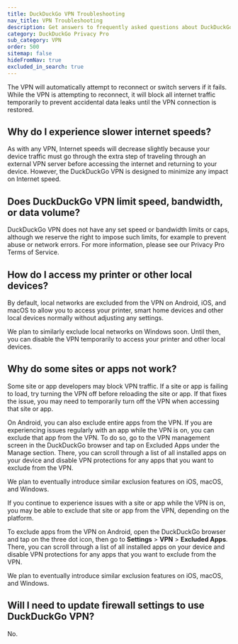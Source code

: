 ```yaml
---
title: DuckDuckGo VPN Troubleshooting
nav_title: VPN Troubleshooting
description: Get answers to frequently asked questions about DuckDuckGo VPN, which gives you an extra layer of protection online, hiding your location and IP address from the sites you visit.
category: DuckDuckGo Privacy Pro
sub_category: VPN
order: 500
sitemap: false
hideFromNav: true
excluded_in_search: true
---
```


The VPN will automatically attempt to reconnect or switch servers if it fails. While the VPN is attempting to reconnect, it will block all internet traffic temporarily to prevent accidental data leaks until the VPN connection is restored.

## Why do I experience slower internet speeds?

As with any VPN, Internet speeds will decrease slightly because your device traffic must go through the extra step of traveling through an external VPN server before accessing the internet and returning to your device. However, the DuckDuckGo VPN is designed to minimize any impact on Internet speed.

## Does DuckDuckGo VPN limit speed, bandwidth, or data volume?

DuckDuckGo VPN does not have any set speed or bandwidth limits or caps, although we reserve the right to impose such limits, for example to prevent abuse or network errors. For more information, please see our Privacy Pro Terms of Service.

## How do I access my printer or other local devices?

By default, local networks are excluded from the VPN on Android, iOS, and macOS to allow you to access your printer, smart home devices and other local devices normally without adjusting any settings.

We plan to similarly exclude local networks on Windows soon. Until then, you can disable the VPN temporarily to access your printer and other local devices.

## Why do some sites or apps not work?

Some site or app developers may block VPN traffic. If a site or app is failing to load, try turning the VPN off before reloading the site or app. If that fixes the issue, you may need to temporarily turn off the VPN when accessing that site or app.

On Android, you can also exclude entire apps from the VPN. If you are experiencing issues regularly with an app while the VPN is on, you can exclude that app from the VPN. To do so, go to the VPN management screen in the DuckDuckGo browser and tap on Excluded Apps under the Manage section. There, you can scroll through a list of all installed apps on your device and disable VPN protections for any apps that you want to exclude from the VPN.

We plan to eventually introduce similar exclusion features on iOS, macOS, and Windows.

If you continue to experience issues with a site or app while the VPN is on, you may be able to exclude that site or app from the VPN, depending on the platform.

To exclude apps from the VPN on Android, open the DuckDuckGo browser and tap on the three dot icon, then go to **Settings** > **VPN** > **Excluded Apps**. There, you can scroll through a list of all installed apps on your device and disable VPN protections for any apps that you want to exclude from the VPN.

We plan to eventually introduce similar exclusion features on iOS, macOS, and Windows.

## Will I need to update firewall settings to use DuckDuckGo VPN?

No.
